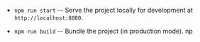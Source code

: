 * `npm run start` -- Serve the project locally for development at
  `http://localhost:8080`.

* `npm run build` -- Bundle the project (in production mode).
np